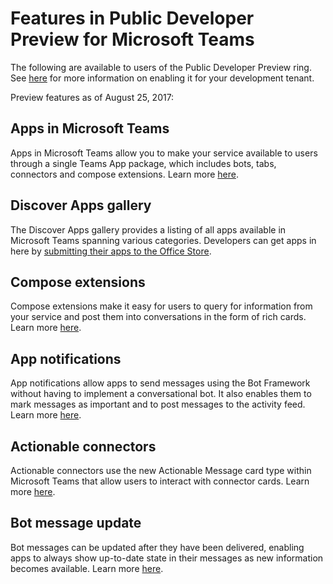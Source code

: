 # Features in Public Developer Preview for Microsoft Teams

The following are available to users of the Public Developer Preview ring. See [here](publicpreview.md) for more information on enabling it for your development tenant.

Preview features as of August 25, 2017:

## Apps in Microsoft Teams

Apps in Microsoft Teams allow you to make your service available to users through a single Teams App package, which includes bots, tabs, connectors and compose extensions. Learn more [here](index.md). 
  
## Discover Apps gallery 

The Discover Apps gallery provides a listing of all apps available in Microsoft Teams spanning various categories. Developers can get apps in here by [submitting their apps to the Office Store](submission.md).  
  
## Compose extensions

Compose extensions make it easy for users to query for information from your service and post them into conversations in the form of rich cards. Learn more [here](composeextensions.md).
   
## App notifications 

App notifications allow apps to send messages using the Bot Framework without having to implement a conversational bot. It also enables them to mark messages as important and to post messages to the activity feed. Learn more [here](activityfeed.md).
 
## Actionable connectors

Actionable connectors use the new Actionable Message card type within Microsoft Teams that allow users to interact with connector cards. Learn more [here](connectors.md). 
 
## Bot message update

Bot messages can be updated after they have been delivered, enabling apps to always show up-to-date state in their messages as new information becomes available. Learn more [here](botsconversation.md#updating-messages).
